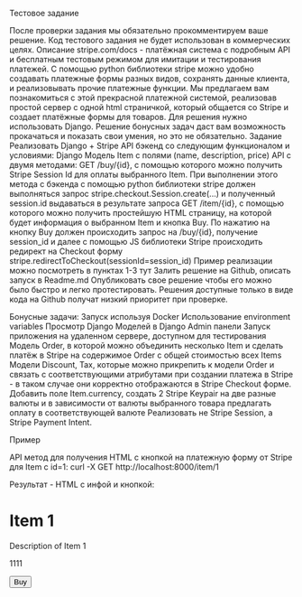 Тестовое задание

После проверки задания мы обязательно прокомментируем ваше решение. Код тестового задания не будет использован в
коммерческих целях.
Описание
stripe.com/docs - платёжная система с подробным API и бесплатным тестовым режимом для имитации и тестирования платежей.
С помощью python библиотеки stripe можно удобно создавать платежные формы разных видов, сохранять данные клиента, и
реализовывать прочие платежные функции.
Мы предлагаем вам познакомиться с этой прекрасной платежной системой, реализовав простой сервер с одной html страничкой,
который общается со Stripe и создает платёжные формы для товаров.
Для решения нужно использовать Django. Решение бонусных задач даст вам возможность прокачаться и показать свои умения,
но это не обязательно.
Задание
Реализовать Django + Stripe API бэкенд со следующим функционалом и условиями:
Django Модель Item с полями (name, description, price)
API с двумя методами:
GET /buy/{id}, c помощью которого можно получить Stripe Session Id для оплаты выбранного Item. При выполнении этого
метода c бэкенда с помощью python библиотеки stripe должен выполняться запрос stripe.checkout.Session.create(...) и
полученный session.id выдаваться в результате запроса
GET /item/{id}, c помощью которого можно получить простейшую HTML страницу, на которой будет информация о выбранном Item
и кнопка Buy. По нажатию на кнопку Buy должен происходить запрос на /buy/{id}, получение session_id и далее с помощью JS
библиотеки Stripe происходить редирект на Checkout форму stripe.redirectToCheckout(sessionId=session_id)
Пример реализации можно посмотреть в пунктах 1-3 тут
Залить решение на Github, описать запуск в Readme.md
Опубликовать свое решение чтобы его можно было быстро и легко протестировать.
Решения доступные только в виде кода на Github получат низкий приоритет при проверке.

Бонусные задачи:
Запуск используя Docker
Использование environment variables
Просмотр Django Моделей в Django Admin панели
Запуск приложения на удаленном сервере, доступном для тестирования
Модель Order, в которой можно объединить несколько Item и сделать платёж в Stripe на содержимое Order c общей стоимостью
всех Items
Модели Discount, Tax, которые можно прикрепить к модели Order и связать с соответствующими атрибутами при создании
платежа в Stripe - в таком случае они корректно отображаются в Stripe Checkout форме.
Добавить поле Item.currency, создать 2 Stripe Keypair на две разные валюты и в зависимости от валюты выбранного товара
предлагать оплату в соответствующей валюте
Реализовать не Stripe Session, а Stripe Payment Intent.

Пример

API метод для получения HTML c кнопкой на платежную форму от Stripe для Item с id=1:
curl -X GET http://localhost:8000/item/1

Результат - HTML c инфой и кнопкой:
<html>
  <head>
    <title>Buy Item 1</title>
  </head>
  <body>
    <h1>Item 1</h1>
    <p>Description of Item 1</p>
    <p>1111</p>
    <button id="buy-button">Buy</button>
    <script type="text/javascript">
      var stripe = Stripe('pk_test_a9nwZVa5O7b0xz3lxl318KSU00x1L9ZWsF');
      var buyButton = document.getElementById(buy-button');
      buyButton.addEventListener('click', function() {
        // Create a new Checkout Session using the server-side endpoint 
        // Redirect to Stripe Session Checkout
        fetch('/buy/1', {method: 'GET'})
        .then(response => return response.json())
        .then(session => stripe.redirectToCheckout({ sessionId: session.id }))
      });
    </script>
  </body>
</html>

